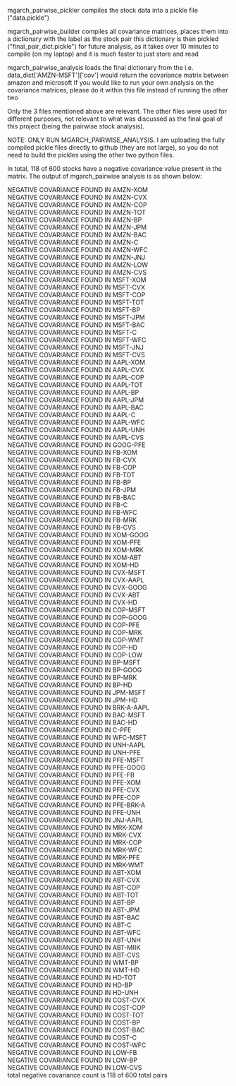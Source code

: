 mgarch_pairwise_pickler compiles the stock data into a pickle file ("data.pickle")

mgarch_pairwise_builder compiles all covariance matrices, places them into a dictionary with the label as the stock pair
this dictionary is then pickled ("final_pair_dict.pickle") for future analysis, as it takes over 10 minutes to compile (on my laptop) and it is much faster to just store and read


mgarch_pairwise_analysis loads the final dictionary from the 
i.e. data_dict['AMZN-MSFT']['cov'] would return the covariance matrix between amazon and microsoft
If you would like to run your own analysis on the covariance matrices, please do it within this file instead of running the other two

Only the 3 files mentioned above are relevant. The other files were used for different purposes, not relevant to what was discussed as the final goal of this project (being the pairwise stock analysis).

NOTE: ONLY RUN MGARCH_PAIRWISE_ANALYSIS. I am uploading the fully compiled pickle files directly to github (they are not large), so you do not need to build the pickles using the other two python files. 

In total, 118 of 600 stocks have a negative covariance value present in the matrix. The output of mgarch_pairwise analysis is as shown below:

NEGATIVE COVARIANCE FOUND IN AMZN-XOM  
NEGATIVE COVARIANCE FOUND IN AMZN-CVX  
NEGATIVE COVARIANCE FOUND IN AMZN-COP  
NEGATIVE COVARIANCE FOUND IN AMZN-TOT  
NEGATIVE COVARIANCE FOUND IN AMZN-BP  
NEGATIVE COVARIANCE FOUND IN AMZN-JPM  
NEGATIVE COVARIANCE FOUND IN AMZN-BAC  
NEGATIVE COVARIANCE FOUND IN AMZN-C  
NEGATIVE COVARIANCE FOUND IN AMZN-WFC  
NEGATIVE COVARIANCE FOUND IN AMZN-JNJ  
NEGATIVE COVARIANCE FOUND IN AMZN-LOW  
NEGATIVE COVARIANCE FOUND IN AMZN-CVS  
NEGATIVE COVARIANCE FOUND IN MSFT-XOM  
NEGATIVE COVARIANCE FOUND IN MSFT-CVX  
NEGATIVE COVARIANCE FOUND IN MSFT-COP  
NEGATIVE COVARIANCE FOUND IN MSFT-TOT  
NEGATIVE COVARIANCE FOUND IN MSFT-BP  
NEGATIVE COVARIANCE FOUND IN MSFT-JPM  
NEGATIVE COVARIANCE FOUND IN MSFT-BAC  
NEGATIVE COVARIANCE FOUND IN MSFT-C  
NEGATIVE COVARIANCE FOUND IN MSFT-WFC  
NEGATIVE COVARIANCE FOUND IN MSFT-JNJ  
NEGATIVE COVARIANCE FOUND IN MSFT-CVS  
NEGATIVE COVARIANCE FOUND IN AAPL-XOM  
NEGATIVE COVARIANCE FOUND IN AAPL-CVX  
NEGATIVE COVARIANCE FOUND IN AAPL-COP  
NEGATIVE COVARIANCE FOUND IN AAPL-TOT  
NEGATIVE COVARIANCE FOUND IN AAPL-BP  
NEGATIVE COVARIANCE FOUND IN AAPL-JPM  
NEGATIVE COVARIANCE FOUND IN AAPL-BAC  
NEGATIVE COVARIANCE FOUND IN AAPL-C  
NEGATIVE COVARIANCE FOUND IN AAPL-WFC  
NEGATIVE COVARIANCE FOUND IN AAPL-UNH  
NEGATIVE COVARIANCE FOUND IN AAPL-CVS  
NEGATIVE COVARIANCE FOUND IN GOOG-PFE  
NEGATIVE COVARIANCE FOUND IN FB-XOM  
NEGATIVE COVARIANCE FOUND IN FB-CVX  
NEGATIVE COVARIANCE FOUND IN FB-COP  
NEGATIVE COVARIANCE FOUND IN FB-TOT  
NEGATIVE COVARIANCE FOUND IN FB-BP  
NEGATIVE COVARIANCE FOUND IN FB-JPM  
NEGATIVE COVARIANCE FOUND IN FB-BAC  
NEGATIVE COVARIANCE FOUND IN FB-C  
NEGATIVE COVARIANCE FOUND IN FB-WFC  
NEGATIVE COVARIANCE FOUND IN FB-MRK  
NEGATIVE COVARIANCE FOUND IN FB-CVS  
NEGATIVE COVARIANCE FOUND IN XOM-GOOG  
NEGATIVE COVARIANCE FOUND IN XOM-PFE  
NEGATIVE COVARIANCE FOUND IN XOM-MRK  
NEGATIVE COVARIANCE FOUND IN XOM-ABT  
NEGATIVE COVARIANCE FOUND IN XOM-HD  
NEGATIVE COVARIANCE FOUND IN CVX-MSFT  
NEGATIVE COVARIANCE FOUND IN CVX-AAPL  
NEGATIVE COVARIANCE FOUND IN CVX-GOOG  
NEGATIVE COVARIANCE FOUND IN CVX-ABT  
NEGATIVE COVARIANCE FOUND IN CVX-HD  
NEGATIVE COVARIANCE FOUND IN COP-MSFT  
NEGATIVE COVARIANCE FOUND IN COP-GOOG  
NEGATIVE COVARIANCE FOUND IN COP-PFE  
NEGATIVE COVARIANCE FOUND IN COP-MRK  
NEGATIVE COVARIANCE FOUND IN COP-WMT  
NEGATIVE COVARIANCE FOUND IN COP-HD  
NEGATIVE COVARIANCE FOUND IN COP-LOW  
NEGATIVE COVARIANCE FOUND IN BP-MSFT  
NEGATIVE COVARIANCE FOUND IN BP-GOOG  
NEGATIVE COVARIANCE FOUND IN BP-MRK  
NEGATIVE COVARIANCE FOUND IN BP-HD  
NEGATIVE COVARIANCE FOUND IN JPM-MSFT  
NEGATIVE COVARIANCE FOUND IN JPM-HD  
NEGATIVE COVARIANCE FOUND IN BRK-A-AAPL  
NEGATIVE COVARIANCE FOUND IN BAC-MSFT  
NEGATIVE COVARIANCE FOUND IN BAC-HD  
NEGATIVE COVARIANCE FOUND IN C-PFE  
NEGATIVE COVARIANCE FOUND IN WFC-MSFT  
NEGATIVE COVARIANCE FOUND IN UNH-AAPL  
NEGATIVE COVARIANCE FOUND IN UNH-PFE  
NEGATIVE COVARIANCE FOUND IN PFE-MSFT  
NEGATIVE COVARIANCE FOUND IN PFE-GOOG  
NEGATIVE COVARIANCE FOUND IN PFE-FB  
NEGATIVE COVARIANCE FOUND IN PFE-XOM  
NEGATIVE COVARIANCE FOUND IN PFE-CVX  
NEGATIVE COVARIANCE FOUND IN PFE-COP  
NEGATIVE COVARIANCE FOUND IN PFE-BRK-A  
NEGATIVE COVARIANCE FOUND IN PFE-UNH  
NEGATIVE COVARIANCE FOUND IN JNJ-AAPL  
NEGATIVE COVARIANCE FOUND IN MRK-XOM  
NEGATIVE COVARIANCE FOUND IN MRK-CVX  
NEGATIVE COVARIANCE FOUND IN MRK-COP  
NEGATIVE COVARIANCE FOUND IN MRK-WFC  
NEGATIVE COVARIANCE FOUND IN MRK-PFE  
NEGATIVE COVARIANCE FOUND IN MRK-WMT  
NEGATIVE COVARIANCE FOUND IN ABT-XOM  
NEGATIVE COVARIANCE FOUND IN ABT-CVX  
NEGATIVE COVARIANCE FOUND IN ABT-COP  
NEGATIVE COVARIANCE FOUND IN ABT-TOT  
NEGATIVE COVARIANCE FOUND IN ABT-BP  
NEGATIVE COVARIANCE FOUND IN ABT-JPM  
NEGATIVE COVARIANCE FOUND IN ABT-BAC  
NEGATIVE COVARIANCE FOUND IN ABT-C  
NEGATIVE COVARIANCE FOUND IN ABT-WFC  
NEGATIVE COVARIANCE FOUND IN ABT-UNH  
NEGATIVE COVARIANCE FOUND IN ABT-MRK  
NEGATIVE COVARIANCE FOUND IN ABT-CVS  
NEGATIVE COVARIANCE FOUND IN WMT-BP  
NEGATIVE COVARIANCE FOUND IN WMT-HD  
NEGATIVE COVARIANCE FOUND IN HD-TOT  
NEGATIVE COVARIANCE FOUND IN HD-BP  
NEGATIVE COVARIANCE FOUND IN HD-UNH  
NEGATIVE COVARIANCE FOUND IN COST-CVX  
NEGATIVE COVARIANCE FOUND IN COST-COP  
NEGATIVE COVARIANCE FOUND IN COST-TOT  
NEGATIVE COVARIANCE FOUND IN COST-BP  
NEGATIVE COVARIANCE FOUND IN COST-BAC  
NEGATIVE COVARIANCE FOUND IN COST-C  
NEGATIVE COVARIANCE FOUND IN COST-WFC  
NEGATIVE COVARIANCE FOUND IN LOW-FB  
NEGATIVE COVARIANCE FOUND IN LOW-BP  
NEGATIVE COVARIANCE FOUND IN LOW-CVS  
total negative covariance count is 118 of 600 total pairs

